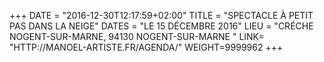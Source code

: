 +++
DATE = "2016-12-30T12:17:59+02:00"
TITLE = "SPECTACLE À PETIT PAS DANS LA NEIGE"
DATES = "LE 15 DÉCEMBRE 2016"
LIEU = "CRÉCHE NOGENT-SUR-MARNE, 94130 NOGENT-SUR-MARNE "
LINK= "HTTP://MANOEL-ARTISTE.FR/AGENDA/"
WEIGHT=9999962
+++
